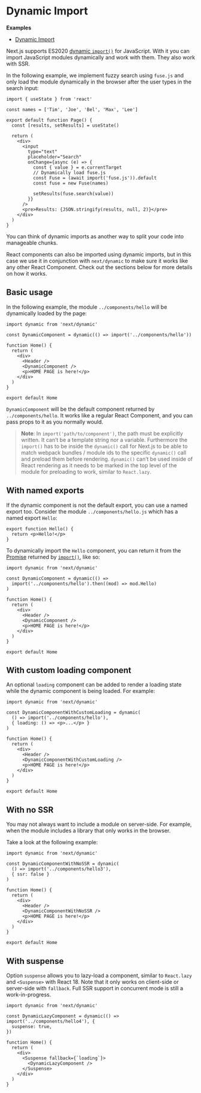 Dynamic Import
==============

**Examples**

-   [Dynamic Import](https://github.com/vercel/next.js/tree/canary/examples/with-dynamic-import)

Next.js supports ES2020 [dynamic `import()`](https://github.com/tc39/proposal-dynamic-import) for JavaScript. With it you can import JavaScript modules dynamically and work with them. They also work with SSR.

In the following example, we implement fuzzy search using `fuse.js` and only load the module dynamically in the browser after the user types in the search input:

    import { useState } from 'react'

    const names = ['Tim', 'Joe', 'Bel', 'Max', 'Lee']

    export default function Page() {
      const [results, setResults] = useState()

      return (
        <div>
          <input
            type="text"
            placeholder="Search"
            onChange={async (e) => {
              const { value } = e.currentTarget
              // Dynamically load fuse.js
              const Fuse = (await import('fuse.js')).default
              const fuse = new Fuse(names)

              setResults(fuse.search(value))
            }}
          />
          <pre>Results: {JSON.stringify(results, null, 2)}</pre>
        </div>
      )
    }

You can think of dynamic imports as another way to split your code into manageable chunks.

React components can also be imported using dynamic imports, but in this case we use it in conjunction with `next/dynamic` to make sure it works like any other React Component. Check out the sections below for more details on how it works.

Basic usage
-----------

In the following example, the module `../components/hello` will be dynamically loaded by the page:

    import dynamic from 'next/dynamic'

    const DynamicComponent = dynamic(() => import('../components/hello'))

    function Home() {
      return (
        <div>
          <Header />
          <DynamicComponent />
          <p>HOME PAGE is here!</p>
        </div>
      )
    }

    export default Home

`DynamicComponent` will be the default component returned by `../components/hello`. It works like a regular React Component, and you can pass props to it as you normally would.

> **Note**: In `import('path/to/component')`, the path must be explicitly written. It can’t be a template string nor a variable. Furthermore the `import()` has to be inside the `dynamic()` call for Next.js to be able to match webpack bundles / module ids to the specific `dynamic()` call and preload them before rendering. `dynamic()` can’t be used inside of React rendering as it needs to be marked in the top level of the module for preloading to work, similar to `React.lazy`.

With named exports
------------------

If the dynamic component is not the default export, you can use a named export too. Consider the module `../components/hello.js` which has a named export `Hello`:

    export function Hello() {
      return <p>Hello!</p>
    }

To dynamically import the `Hello` component, you can return it from the [Promise](https://developer.mozilla.org/en-US/docs/Web/JavaScript/Reference/Global_Objects/Promise) returned by [`import()`](https://github.com/tc39/proposal-dynamic-import#example), like so:

    import dynamic from 'next/dynamic'

    const DynamicComponent = dynamic(() =>
      import('../components/hello').then((mod) => mod.Hello)
    )

    function Home() {
      return (
        <div>
          <Header />
          <DynamicComponent />
          <p>HOME PAGE is here!</p>
        </div>
      )
    }

    export default Home

With custom loading component
-----------------------------

An optional `loading` component can be added to render a loading state while the dynamic component is being loaded. For example:

    import dynamic from 'next/dynamic'

    const DynamicComponentWithCustomLoading = dynamic(
      () => import('../components/hello'),
      { loading: () => <p>...</p> }
    )

    function Home() {
      return (
        <div>
          <Header />
          <DynamicComponentWithCustomLoading />
          <p>HOME PAGE is here!</p>
        </div>
      )
    }

    export default Home

With no SSR
-----------

You may not always want to include a module on server-side. For example, when the module includes a library that only works in the browser.

Take a look at the following example:

    import dynamic from 'next/dynamic'

    const DynamicComponentWithNoSSR = dynamic(
      () => import('../components/hello3'),
      { ssr: false }
    )

    function Home() {
      return (
        <div>
          <Header />
          <DynamicComponentWithNoSSR />
          <p>HOME PAGE is here!</p>
        </div>
      )
    }

    export default Home

With suspense
-------------

Option `suspense` allows you to lazy-load a component, similar to `React.lazy` and `<Suspense>` with React 18. Note that it only works on client-side or server-side with `fallback`. Full SSR support in concurrent mode is still a work-in-progress.

    import dynamic from 'next/dynamic'

    const DynamicLazyComponent = dynamic(() => import('../components/hello4'), {
      suspense: true,
    })

    function Home() {
      return (
        <div>
          <Suspense fallback={`loading`}>
            <DynamicLazyComponent />
          </Suspense>
        </div>
      )
    }
